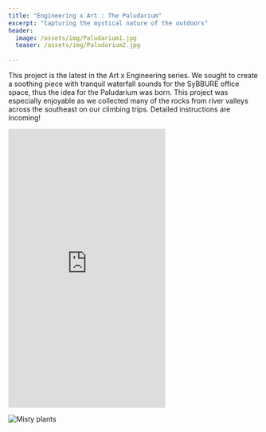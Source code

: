 ```yaml
---
title: "Engineering x Art : The Paludarium"
excerpt: "Capturing the mystical nature of the outdoors"
header:
  image: /assets/img/Paludarium1.jpg
  teaser: /assets/img/Paludarium2.jpg
   
---
```

This project is the latest in the Art x Engineering series. We sought to create a soothing piece with tranquil waterfall sounds for the SyBBURE office space, thus the idea for the Paludarium was born. This project was especially enjoyable as we collected many of the rocks from river valleys across the southeast on our climbing trips. Detailed instructions are incoming!



<iframe width="315" height="560"
src="https://youtube.com/embed/giZ_f5iUZsI?si=MIMufGWK846Hmt5N"
title="YouTube video player" frameborder="0"
allow="accelerometer; autoplay; clipboard-write; encrypted-media;
gyroscope; picture-in-picture;
web-share"
allowfullscreen></iframe>

![Misty plants](/assets/img/Paludarium2.jpg)